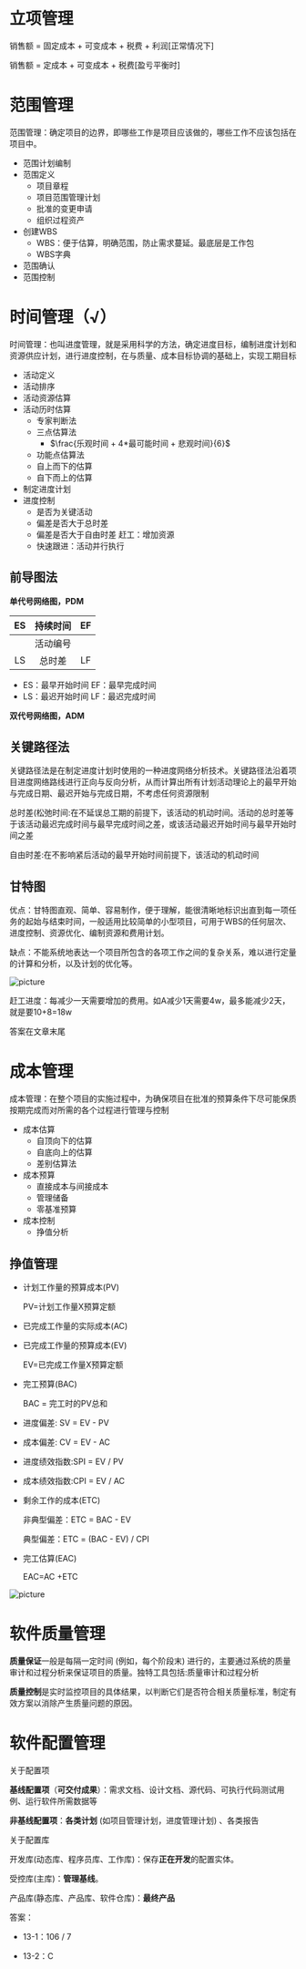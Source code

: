 # 立项管理

销售额 = 固定成本 + 可变成本 + 税费 + 利润[正常情况下]

销售额 = 定成本 + 可变成本 + 税费[盈亏平衡时]



# 范围管理

范围管理：确定项目的边界，即哪些工作是项目应该做的，哪些工作不应该包括在项目中。

- 范围计划编制
- 范围定义
  - 项目章程
  - 项目范围管理计划
  - 批准的变更申请
  - 组织过程资产
- 创建WBS
  - WBS：便于估算，明确范围，防止需求蔓延。最底层是工作包
  - WBS字典
- 范围确认
- 范围控制



# 时间管理（√）

时间管理：也叫进度管理，就是采用科学的方法，确定进度目标，编制进度计划和资源供应计划，进行进度控制，在与质量、成本目标协调的基础上，实现工期目标

- 活动定义
- 活动排序
- 活动资源估算
- 活动历时估算
  - 专家判断法
  - 三点估算法
    - $\frac{乐观时间 + 4*最可能时间 + 悲观时间}{6}$
  - 功能点估算法
  - 自上而下的估算
  - 自下而上的估算
- 制定进度计划
- 进度控制
  - 是否为关键活动
  - 偏差是否大于总时差
  - 偏差是否大于自由时差
    赶工：增加资源
  - 快速跟进：活动并行执行



## 前导图法

**单代号网络图，PDM**

|  ES  | 持续时间 |  EF  |
| :--: | :------: | :--: |
|      | 活动编号 |      |
|  LS  |  总时差  |  LF  |

- ES：最早开始时间                      EF：最早完成时间
- LS：最迟开始时间                      LF：最迟完成时间



**双代号网络图，ADM**



## 关键路径法

关键路径法是在制定进度计划时使用的一种进度网络分析技术。关键路径法沿着项目进度网络路线进行正向与反向分析，从而计算出所有计划活动理论上的最早开始与完成日期、最迟开始与完成日期，不考虑任何资源限制

总时差(松弛时间:在不延误总工期的前提下，该活动的机动时间。活动的总时差等于该活动最迟完成时间与最早完成时间之差，或该活动最迟开始时间与最早开始时间之差

自由时差:在不影响紧后活动的最早开始时间前提下，该活动的机动时间



## 甘特图

优点：甘特图直观、简单、容易制作，便于理解，能很清晰地标识出直到每一项任务的起始与结束时间，一般适用比较简单的小型项目，可用于WBS的任何层次、进度控制、资源优化、编制资源和费用计划。

缺点：不能系统地表达一个项目所包含的各项工作之间的复杂关系，难以进行定量的计算和分析，以及计划的优化等。



![picture](./Image/13-1.jpg)

赶工进度：每减少一天需要增加的费用。如A减少1天需要4w，最多能减少2天，就是要10+8=18w

答案在文章末尾



# 成本管理

成本管理：在整个项目的实施过程中，为确保项目在批准的预算条件下尽可能保质按期完成而对所需的各个过程进行管理与控制

- 成本估算
  - 自顶向下的估算
  - 自底向上的估算
  - 差别估算法
- 成本预算
  - 直接成本与间接成本
  - 管理储备
  - 零基准预算
- 成本控制
  - 挣值分析



## 挣值管理

- 计划工作量的预算成本(PV)

  PV=计划工作量X预算定额

- 已完成工作量的实际成本(AC)

- 已完成工作量的预算成本(EV)

  EV=已完成工作量X预算定额

- 完工预算(BAC)

  BAC = 完工时的PV总和



- 进度偏差: SV =  EV - PV

- 成本偏差: CV = EV - AC

- 进度绩效指数:SPI = EV / PV

- 成本绩效指数:CPI = EV / AC

- 剩余工作的成本(ETC)

  非典型偏差：ETC = BAC - EV

  典型偏差：ETC = (BAC - EV) / CPI

- 完工估算(EAC)

  EAC=AC +ETC

![picture](./Image/13-2.jpg)



# 软件质量管理

**质量保证**一般是每隔一定时间 (例如，每个阶段末) 进行的，主要通过系统的质量审计和过程分析来保证项目的质量。独特工具包括:质量审计和过程分析

**质量控制**是实时监控项目的具体结果，以判断它们是否符合相关质量标准，制定有效方案以消除产生质量问题的原因。



# 软件配置管理

关于配置项

**基线配置项**（**可交付成果**）：需求文档、设计文档、源代码、可执行代码测试用例、运行软件所需数据等

**非基线配置项**：**各类计划** (如项目管理计划，进度管理计划) 、各类报告



关于配置库

开发库(动态库、程序员库、工作库)：保存**正在开发**的配置实体。

受控库(主库)：**管理基线**。

产品库(静态库、产品库、软件仓库)：**最终产品**



答案：

- 13-1：106 / 7

- 13-2：C   
